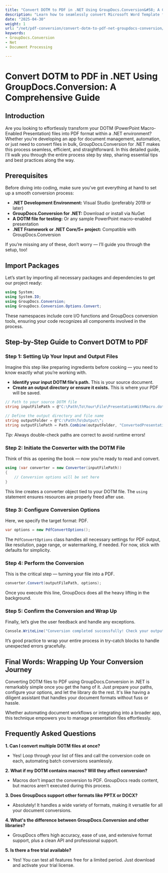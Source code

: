 ```yaml
---
title: "Convert DOTM to PDF in .NET Using GroupDocs.Conversion&#58; A Comprehensive Guide"
description: "Learn how to seamlessly convert Microsoft Word Template files (.dotm) into PDFs using the powerful GroupDocs.Conversion library for .NET. Streamline your document management efficiently."
date: "2025-04-30"
weight: 1
url: "/net/pdf-conversion/convert-dotm-to-pdf-net-groupdocs-conversion/"
keywords:
- GroupDocs.Conversion
- Net
- Document Processing

---
```



# Convert DOTM to PDF in .NET Using GroupDocs.Conversion: A Comprehensive Guide

## Introduction

Are you looking to effortlessly transform your DOTM (PowerPoint Macro-Enabled Presentation) files into PDF format within a .NET environment? Whether you're developing an app for document management, automation, or just need to convert files in bulk, GroupDocs.Conversion for .NET makes this process seamless, efficient, and straightforward. In this detailed guide, I’ll walk you through the entire process step by step, sharing essential tips and best practices along the way.

## Prerequisites

Before diving into coding, make sure you've got everything at hand to set up a smooth conversion process:

- **.NET Development Environment:** Visual Studio (preferably 2019 or later)
- **GroupDocs.Conversion for .NET:** Download or install via NuGet
- **A DOTM file for testing:** Or any sample PowerPoint macro-enabled presentation
- **.NET Framework or .NET Core/5+ project:** Compatible with GroupDocs.Conversion

If you’re missing any of these, don’t worry — I’ll guide you through the setup, too!


## Import Packages

Let’s start by importing all necessary packages and dependencies to get our project ready:

```csharp
using System;
using System.IO;
using GroupDocs.Conversion;
using GroupDocs.Conversion.Options.Convert;
```

These namespaces include core I/O functions and GroupDocs conversion tools, ensuring your code recognizes all components involved in the process.


## Step-by-Step Guide to Convert DOTM to PDF

### Step 1: Setting Up Your Input and Output Files

Imagine this step like preparing ingredients before cooking — you need to know exactly what you’re working with.

- **Identify your input DOTM file’s path.** This is your source document.
- **Create an output directory or ensure it exists.** This is where your PDF will be saved.

```csharp
// Path to your source DOTM file
string inputFilePath = @"C:\Path\To\Your\File\PresentationWithMacro.dotm";

// Define the output directory and file name
string outputFolder = @"C:\Path\To\Output\";
string outputFilePath = Path.Combine(outputFolder, "ConvertedPresentation.pdf");
```

*Tip:* Always double-check paths are correct to avoid runtime errors!

### Step 2: Initiate the Converter with the DOTM File

Think of this as opening the book — now you’re ready to read and convert.

```csharp
using (var converter = new Converter(inputFilePath))
{
    // Conversion options will be set here
}
```

This line creates a converter object tied to your DOTM file. The `using` statement ensures resources are properly freed after use.

### Step 3: Configure Conversion Options

Here, we specify the target format: PDF.

```csharp
var options = new PdfConvertOptions();
```

The `PdfConvertOptions` class handles all necessary settings for PDF output, like resolution, page range, or watermarking, if needed. For now, stick with defaults for simplicity.

### Step 4: Perform the Conversion

This is the critical step — turning your file into a PDF.

```csharp
converter.Convert(outputFilePath, options);
```

Once you execute this line, GroupDocs does all the heavy lifting in the background.

### Step 5: Confirm the Conversion and Wrap Up

Finally, let’s give the user feedback and handle any exceptions.

```csharp
Console.WriteLine("Conversion completed successfully! Check your output at: " + outputFilePath);
```

It’s good practice to wrap your entire process in try-catch blocks to handle unexpected errors gracefully.


## Final Words: Wrapping Up Your Conversion Journey

Converting DOTM files to PDF using GroupDocs.Conversion in .NET is remarkably simple once you get the hang of it. Just prepare your paths, configure your options, and let the library do the rest. It's like having a diligent assistant that handles your document formats without fuss or hassle.

Whether automating document workflows or integrating into a broader app, this technique empowers you to manage presentation files effortlessly.


## Frequently Asked Questions

**1. Can I convert multiple DOTM files at once?**  
- Yes! Loop through your list of files and call the conversion code on each, automating batch conversions seamlessly.

**2. What if my DOTM contains macros? Will they affect conversion?**  
- Macros don’t impact the conversion to PDF. GroupDocs reads content, but macros aren’t executed during this process.

**3. Does GroupDocs support other formats like PPTX or DOCX?**  
- Absolutely! It handles a wide variety of formats, making it versatile for all your document conversions.

**4. What's the difference between GroupDocs.Conversion and other libraries?**  
- GroupDocs offers high accuracy, ease of use, and extensive format support, plus a clean API and professional support.

**5. Is there a free trial available?**  
- Yes! You can test all features free for a limited period. Just download and activate your trial license.
